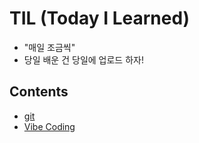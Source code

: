 # TIL (Today I Learned)

-  "매일 조금씩"
- 당일 배운 건 당일에 업로드 하자!

## Contents
- [git](git.md)
- [Vibe Coding](Vibe-Coding.md)